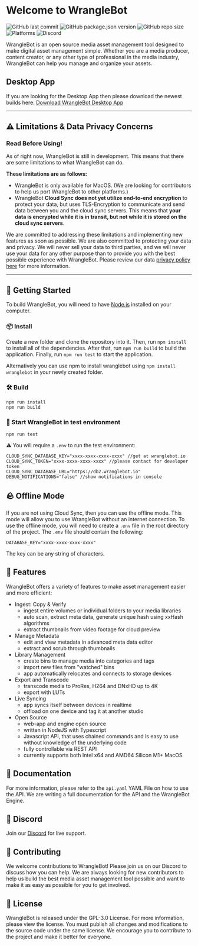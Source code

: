 # Welcome to WrangleBot

![GitHub last commit](https://img.shields.io/github/last-commit/AxelRothe/wranglebot)
![GitHub package.json version](https://img.shields.io/github/package-json/v/AxelRothe/wranglebot)
![GitHub repo size](https://img.shields.io/github/repo-size/AxelRothe/wranglebot)
![Platforms](https://img.shields.io/badge/platforms-macos%20(x64%2C%20arm64)-blue)
![Discord](https://img.shields.io/discord/1070819210265104434?logo=discord&logoColor=blue)

WrangleBot is an open source media asset management tool designed to make digital asset management simple. Whether you are a media producer, content creator, or any other type of professional in the media industry, WrangleBot can help you manage and organize your assets.

## Desktop App

If you are looking for the Desktop App then please download the newest builds here: [Download WrangleBot Desktop App](https://wranglebot.io)

---

## ⚠️ Limitations & Data Privacy Concerns
### Read Before Using!

As of right now, WrangleBot is still in development. This means that there are some limitations to what WrangleBot can do.

**These limitations are as follows:**

- WrangleBot is only available for MacOS. (We are looking for contributors to help us port WrangleBot to other platforms.)
- WrangleBot **Cloud Sync does not yet utilize end-to-end encryption** to protect your data, but uses TLS-Encryption to communicate and send data between you and the cloud sync servers. This means that **your data is encrypted while it is in transit, but not while it is stored on the cloud sync servers**.

We are committed to addressing these limitations and implementing new features as soon as possible. We are also committed to protecting your data and privacy. We will never sell your data to third parties, and we will never use your data for any other purpose than to provide you with the best possible experience with WrangleBot. Please review our data [privacy policy here](https://wranglebot.io/privacy) for more information.

---

## 👋 Getting Started

To build WrangleBot, you will need to have [Node.js](https://nodejs.org/en/) installed on your computer. 

### 📦 Install

Create a new folder and clone the repository into it. Then, run `npm install` to install all of the dependencies. After that, run `npm run build` to build the application. Finally, run `npm run test` to start the application.

Alternatively you can use npm to install wranglebot using `npm install wranglebot` in your newly created folder.

### 🛠 Build

```
npm run install
npm run build
```

### 🚀 Start WrangleBot in test environment

```
npm run test
```

⚠️ You will require a `.env` to run the test environment:

```
CLOUD_SYNC_DATABASE_KEY="xxxx-xxxx-xxxx-xxxx" //get at wranglebot.io
CLOUD_SYNC_TOKEN="xxxx-xxxx-xxxx-xxxx" //please contact for developer token
CLOUD_SYNC_DATABASE_URL="https://db2.wranglebot.io"
DEBUG_NOTIFICATIONS="false" //show notifications in console
```

## 🪨 Offline Mode

If you are not using Cloud Sync, then you can use the offline mode. This mode will allow you to use WrangleBot without an internet connection. To use the offline mode, you will need to create a `.env` file in the root directory of the project. The `.env` file should contain the following:

```
DATABASE_KEY="xxxx-xxxx-xxxx-xxxx"
```

The key can be any string of characters.

## 🧰 Features

WrangleBot offers a variety of features to make asset management easier and more efficient:

- Ingest: Copy & Verify
    - ingest entire volumes or individual folders to your media libraries
    - auto scan, extract meta data, generate unique hash using xxHash algorithms
    - extract thumbnails from video footage for cloud preview
- Manage Metadata
    - edit and view metadata in advanced meta data editor
    - extract and scrub through thumbnails
- Library Management
    - create bins to manage media into categories and tags
    - import new files from "watched" bins
    - app automatically relocates and connects to storage devices
- Export and Transcode
    - transcode media to ProRes, H264 and DNxHD up to 4K
    - export with LUTs
- Live Syncing
    - app syncs itself between devices in realtime
    - offload on one device and tag it at another studio
- Open Source
    - web-app and engine open source
    - written in NodeJS with Typescript
    - Javascript API, that uses chained commands and is easy to use without knowledge of the underlying code
    - fully controllable via REST API
    - currently supports both Intel x64 and  AMD64 Silicon M1+ MacOS

## 📑 Documentation

For more information, please refer to the `api.yaml` YAML File on how to use the API. We are writing a full documentation for the API and the WrangleBot Engine.

## 💬 Discord

Join our [Discord](https://discord.gg/p3Rmhagvkm) for live support.

## 👥 Contributing

We welcome contributions to WrangleBot! Please join us on our Discord to discuss how you can help. We are always looking for new contributors to help us build the best media asset management tool possible and want to make it as easy as possible for you to get involved.

## 📜 License

WrangleBot is released under the GPL-3.0 License. For more information, please view the license. You must publish all changes and modifications to the source code under the same license. We encourage you to contribute to the project and make it better for everyone.
